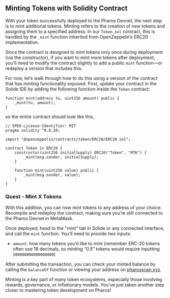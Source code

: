 ## Minting Tokens with Solidity Contract

With your token successfully deployed to the Pharos Devnet, the next step is to mint additional tokens. Minting refers to the creation of new tokens and assigning them to a specified address. In our `Token.sol` contract, this is handled by the `_mint` function inherited from OpenZeppelin’s ERC20 implementation.

Since the contract is designed to mint tokens only once during deployment (via the constructor), if you want to mint more tokens after deployment, you’ll need to modify the contract slightly to add a public `mint` function—or redeploy a version that includes this.

For now, let’s walk through how to do this using a version of the contract that has minting functionality exposed. First, update your contract in the Solide IDE by adding the following function inside the `Token` contract:

```solidity
function mint(address to, uint256 amount) public {
    _mint(to, amount);
}
```

so the entire contract should look like this,

```solidity
// SPDX-License-Identifier: MIT
pragma solidity ^0.8.20;

import "@openzeppelin/contracts/token/ERC20/ERC20.sol";

contract Token is ERC20 {
    constructor(uint256 initialSupply) ERC20("Token", "MTK") {
        _mint(msg.sender, initialSupply);
    }

    function mint(uint256 value) public {
        _mint(msg.sender, value);
    }
}
```

### Quest - Mint X Tokens

With this addition, you can now mint tokens to any address of your choice. Recompile and redeploy the contract, making sure you’re still connected to the Pharos Devnet in MetaMask.

Once deployed, head to the "mint" tab in Solide or any connected interface, and call the `mint` function. You’ll need to provide two inputs:
- `amount`: how many tokens you’d like to mint (remember ERC-20 tokens often use 18 decimals, so minting *"0.5"* tokens would require inputting `500000000000000000`)

After submitting the transaction, you can check your minted balance by calling the `balanceOf` function or viewing your address on [pharosscan.xyz](https://pharosscan.xyz).

Minting is a key part of many token ecosystems, especially those involving rewards, governance, or inflationary models. You’ve just taken another step closer to mastering token development on Pharos!